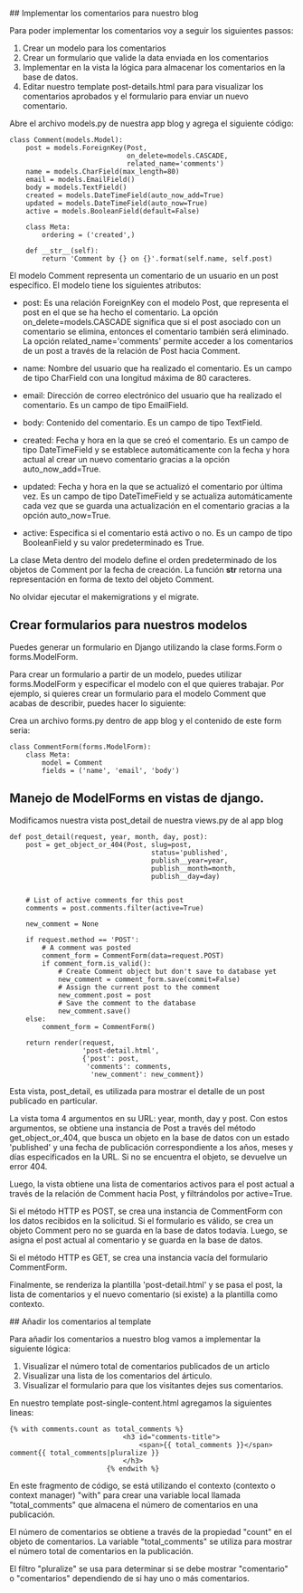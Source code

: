 ## Implementar los comentarios para nuestro blog

Para poder implementar los comentarios voy a seguir los siguientes passos:

1. Crear un modelo para los comentarios
2. Crear un formulario que valide la data enviada en los comentarios
3. Implementar en la vista la lógica para almacenar los comentarios en la base de datos.
4. Editar nuestro template post-details.html para para visualizar los
comentarios aprobados y el formulario para enviar un nuevo comentario.

Abre el archivo models.py de nuestra app blog y agrega el siguiente código:

`````
class Comment(models.Model): 
    post = models.ForeignKey(Post,
                             on_delete=models.CASCADE,
                             related_name='comments')
    name = models.CharField(max_length=80) 
    email = models.EmailField() 
    body = models.TextField() 
    created = models.DateTimeField(auto_now_add=True) 
    updated = models.DateTimeField(auto_now=True) 
    active = models.BooleanField(default=False) 
 
    class Meta: 
        ordering = ('created',) 
 
    def __str__(self): 
        return 'Comment by {} on {}'.format(self.name, self.post)
`````


El modelo Comment representa un comentario de un usuario en un post específico. El modelo tiene los siguientes atributos:

- post: Es una relación ForeignKey con el modelo Post, que representa el post en el que se ha hecho el comentario. La opción on_delete=models.CASCADE significa que si el post asociado con un comentario se elimina, entonces el comentario también será eliminado. La opción related_name='comments' permite acceder a los comentarios de un post a través de la relación de Post hacia Comment.

- name: Nombre del usuario que ha realizado el comentario. Es un campo de tipo CharField con una longitud máxima de 80 caracteres.

- email: Dirección de correo electrónico del usuario que ha realizado el comentario. Es un campo de tipo EmailField.

- body: Contenido del comentario. Es un campo de tipo TextField.

- created: Fecha y hora en la que se creó el comentario. Es un campo de tipo DateTimeField y se establece automáticamente con la fecha y hora actual al crear un nuevo comentario gracias a la opción auto_now_add=True.

- updated: Fecha y hora en la que se actualizó el comentario por última vez. Es un campo de tipo DateTimeField y se actualiza automáticamente cada vez que se guarda una actualización en el comentario gracias a la opción auto_now=True.

- active: Especifica si el comentario está activo o no. Es un campo de tipo BooleanField y su valor predeterminado es True.

La clase Meta dentro del modelo define el orden predeterminado de los objetos de Comment por la fecha de creación. La función __str__ retorna una representación en forma de texto del objeto Comment.

No olvidar ejecutar el makemigrations y el migrate.

## Crear formularios para nuestros modelos

Puedes generar un formulario en Django utilizando la clase forms.Form o forms.ModelForm.

Para crear un formulario a partir de un modelo, puedes utilizar forms.ModelForm y especificar el modelo con el que quieres trabajar. Por ejemplo, si quieres crear un formulario para el modelo Comment que acabas de describir, puedes hacer lo siguiente:

Crea un archivo forms.py dentro de app blog y el contenido de este form seria:

````
class CommentForm(forms.ModelForm):
    class Meta:
        model = Comment
        fields = ('name', 'email', 'body')
`````

## Manejo de ModelForms en vistas de django.

Modificamos nuestra vista post_detail de nuestra views.py de al app blog

`````
def post_detail(request, year, month, day, post):
    post = get_object_or_404(Post, slug=post,
                                   status='published',
                                   publish__year=year,
                                   publish__month=month,
                                   publish__day=day)
    

    # List of active comments for this post
    comments = post.comments.filter(active=True)

    new_comment = None

    if request.method == 'POST':
        # A comment was posted
        comment_form = CommentForm(data=request.POST)
        if comment_form.is_valid():
            # Create Comment object but don't save to database yet
            new_comment = comment_form.save(commit=False)
            # Assign the current post to the comment
            new_comment.post = post
            # Save the comment to the database
            new_comment.save()
    else:
        comment_form = CommentForm()

    return render(request,
                  'post-detail.html',
                  {'post': post,
                   'comments': comments,
                    'new_comment': new_comment})
`````

Esta vista, post_detail, es utilizada para mostrar el detalle de un post publicado en particular.

La vista toma 4 argumentos en su URL: year, month, day y post. Con estos argumentos, se obtiene una instancia de Post a través del método get_object_or_404, que busca un objeto en la base de datos con un estado 'published' y una fecha de publicación correspondiente a los años, meses y días especificados en la URL. Si no se encuentra el objeto, se devuelve un error 404.

Luego, la vista obtiene una lista de comentarios activos para el post actual a través de la relación de Comment hacia Post, y filtrándolos por active=True.

Si el método HTTP es POST, se crea una instancia de CommentForm con los datos recibidos en la solicitud. Si el formulario es válido, se crea un objeto Comment pero no se guarda en la base de datos todavía. Luego, se asigna el post actual al comentario y se guarda en la base de datos.

Si el método HTTP es GET, se crea una instancia vacía del formulario CommentForm.

Finalmente, se renderiza la plantilla 'post-detail.html' y se pasa el post, la lista de comentarios y el nuevo comentario (si existe) a la plantilla como contexto.

## Añadir los comentarios al template

Para añadir los comentarios a nuestro blog vamos a implementar la siguiente lógica:

1. Visualizar el número total de comentarios publicados de un articlo
2. Visualizar una lista de los comentarios del árticulo.
3. Visualizar el formulario para que los visitantes dejes sus comentarios.


En nuestro template post-single-content.html agregamos la siguientes lineas:

`````
{% with comments.count as total_comments %}
                            <h3 id="comments-title">
                                <span>{{ total_comments }}</span> comment{{ total_comments|pluralize }}
                            </h3>
                        {% endwith %}
`````

En este fragmento de código, se está utilizando el contexto (contexto o context manager) "with" para crear una variable local llamada "total_comments" que almacena el número de comentarios en una publicación.

El número de comentarios se obtiene a través de la propiedad "count" en el objeto de comentarios. La variable "total_comments" se utiliza para mostrar el número total de comentarios en la publicación.

El filtro "pluralize" se usa para determinar si se debe mostrar "comentario" o "comentarios" dependiendo de si hay uno o más comentarios.





